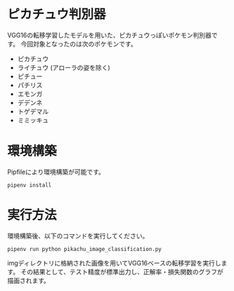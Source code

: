 # ピカチュウ判別器
VGG16の転移学習したモデルを用いた、ピカチュウっぽいポケモン判別器です。
今回対象となったのは次のポケモンです。

* ピカチュウ
* ライチュウ (アローラの姿を除く)
* ピチュー
* パチリス
* エモンガ
* デデンネ
* トゲデマル
* ミミッキュ

# 環境構築
Pipfileにより環境構築が可能です。

```
pipenv install
```

# 実行方法
環境構築後、以下のコマンドを実行してください。

```
pipenv run python pikachu_image_classification.py
```

imgディレクトリに格納された画像を用いてVGG16ベースの転移学習を実行します。
その結果として、テスト精度が標準出力し、正解率・損失関数のグラフが描画されます。
